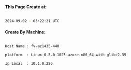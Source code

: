 
   
#### This Page Create at:

```bash

2024-09-02 - 03:22:21 UTC

```

#### Create By Machine:

```bash

Host Name : fv-az1435-440

platform  : Linux-6.5.0-1025-azure-x86_64-with-glibc2.35

Ip Local  : 10.1.0.226

```

